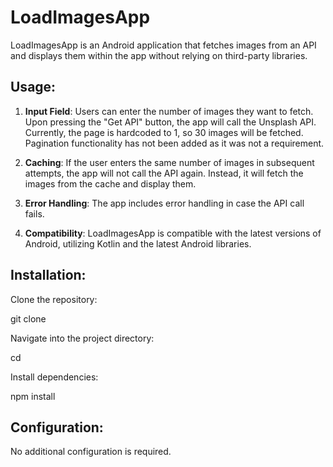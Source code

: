 # LoadImagesApp

LoadImagesApp is an Android application that fetches images from an API and displays them within the app without relying on third-party libraries.

## Usage:

1. **Input Field**: Users can enter the number of images they want to fetch. Upon pressing the "Get API" button, the app will call the Unsplash API. Currently, the page is hardcoded to 1, so 30 images will be fetched. Pagination functionality has not been added as it was not a requirement.

2. **Caching**: If the user enters the same number of images in subsequent attempts, the app will not call the API again. Instead, it will fetch the images from the cache and display them.

3. **Error Handling**: The app includes error handling in case the API call fails.

4. **Compatibility**: LoadImagesApp is compatible with the latest versions of Android, utilizing Kotlin and the latest Android libraries.

## Installation:

Clone the repository:

git clone <repository-url>

Navigate into the project directory:

cd <project-directory>

Install dependencies:

npm install

## Configuration:

No additional configuration is required.
